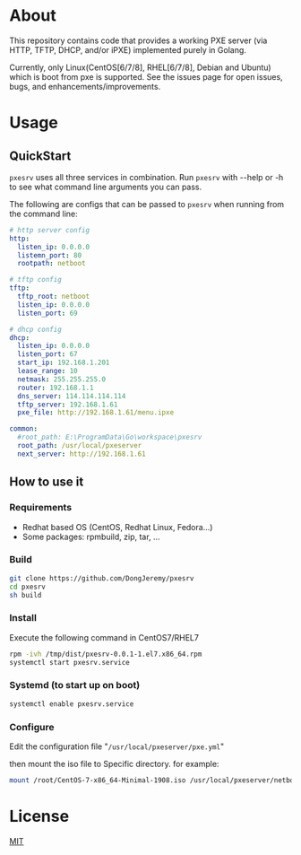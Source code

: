 # About

This repository contains code that provides a working PXE server (via HTTP, TFTP, DHCP, and/or iPXE) implemented purely in Golang. 

Currently, only Linux(CentOS[6/7/8], RHEL[6/7/8], Debian and Ubuntu) which is boot from pxe is supported. See the issues page for open issues, bugs, and enhancements/improvements.

# Usage

## QuickStart

`pxesrv` uses all three services in combination. Run `pxesrv` with --help or -h to see what command line arguments you can pass. 

The following are configs that can be passed to `pxesrv` when running from the command line:

```yaml
# http server config
http:
  listen_ip: 0.0.0.0
  listemn_port: 80
  rootpath: netboot

# tftp config
tftp:
  tftp_root: netboot
  listen_ip: 0.0.0.0
  listen_port: 69

# dhcp config
dhcp:
  listen_ip: 0.0.0.0
  listen_port: 67
  start_ip: 192.168.1.201
  lease_range: 10
  netmask: 255.255.255.0
  router: 192.168.1.1
  dns_server: 114.114.114.114
  tftp_server: 192.168.1.61
  pxe_file: http://192.168.1.61/menu.ipxe

common:
  #root_path: E:\ProgramData\Go\workspace\pxesrv
  root_path: /usr/local/pxeserver
  next_server: http://192.168.1.61

```

## How to use it

### Requirements

- Redhat based OS (CentOS, Redhat Linux, Fedora...)
- Some packages: rpmbuild, zip, tar, ...

### Build

```bash
git clone https://github.com/DongJeremy/pxesrv
cd pxesrv
sh build
```

### Install

Execute the following command in CentOS7/RHEL7

```bash
rpm -ivh /tmp/dist/pxesrv-0.0.1-1.el7.x86_64.rpm
systemctl start pxesrv.service
```

### Systemd (to start up on boot)

```bash
systemctl enable pxesrv.service
```

### Configure

Edit the configuration file "`/usr/local/pxeserver/pxe.yml`"

then mount the iso file to Specific directory. for example:

```bash
mount /root/CentOS-7-x86_64-Minimal-1908.iso /usr/local/pxeserver/netboot/centos/7 -o loop
```

# License

[MIT](http://opensource.org/licenses/MIT)